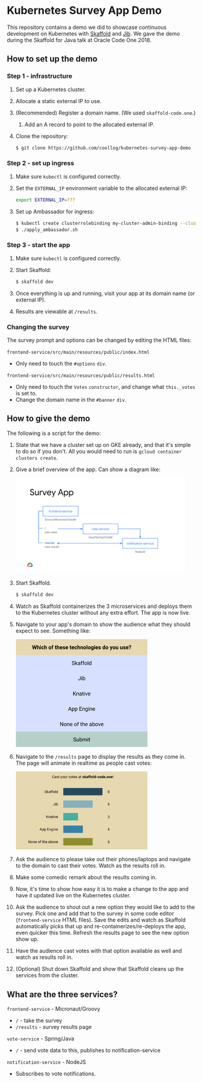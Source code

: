 # Kubernetes Survey App Demo

This repository contains a demo we did to showcase continuous development on Kubernetes with [Skaffold](https://github.com/GoogleContainerTools/skaffold) and [Jib](https://github.com/GoogleContainerTools/jib). We gave the demo during the Skaffold for Java talk at Oracle Code One 2018.

## How to set up the demo

### Step 1 - infrastructure

1. Set up a Kubernetes cluster.

1. Allocate a static external IP to use.

1. (Recommended) Register a domain name. (We used `skaffold-code.one`.)

    1. Add an A record to point to the allocated external IP.
    
1. Clone the repository:

    ```bash
    $ git clone https://github.com/coollog/kubernetes-survey-app-demo
    ```

### Step 2 - set up ingress

1. Make sure `kubectl` is configured correctly.

1. Set the `EXTERNAL_IP` environment variable to the allocated external IP:

    ```bash
    export EXTERNAL_IP=???
    ```

1. Set up Ambassador for ingress:

    ```bash
    $ kubectl create clusterrolebinding my-cluster-admin-binding --clusterrole=cluster-admin --user=$(gcloud info --format="value(config.account)")
    $ ./apply_ambassador.sh
    ```

### Step 3 - start the app

1. Make sure `kubectl` is configured correctly.

1. Start Skaffold:

    ```bash
    $ skaffold dev
    ```

1. Once everything is up and running, visit your app at its domain name (or external IP).

1. Results are viewable at `/results`.

### Changing the survey

The survey prompt and options can be changed by editing the HTML files:

`frontend-service/src/main/resources/public/index.html`

- Only need to touch the `#options` `div`.

`frontend-service/src/main/resources/public/results.html`

- Only need to touch the `Votes` `constructor`, and change what `this._votes` is set to.
- Change the domain name in the `#banner` `div`.

## How to give the demo

The following is a script for the demo:

1. State that we have a cluster set up on GKE already, and that it's simple to do so if you don't. All you would need to run is `gcloud container clusters create`.

1. Give a brief overview of the app. Can show a diagram like:

    <img src="assets/survey-app-architecture.png" width="450px" />
    
1. Start Skaffold.

    ```bash
    $ skaffold dev
    ```
    
1. Watch as Skaffold containerizes the 3 microservices and deploys them to the Kubernetes cluster without any extra effort. The app is now live.

1. Navigate to your app's domain to show the audience what they should expect to see. Something like:

    <img src="assets/survey-app-vote-page.png" width="350px" />

1. Navigate to the `/results` page to display the results as they come in. The page will animate in realtime as people cast votes:

    <img src="assets/survey-app-results-page.png" width="350px" />

1. Ask the audience to please take out their phones/laptops and navigate to the domain to cast their votes. Watch as the results roll in.

1. Make some comedic remark about the results coming in.

1. Now, it's time to show how easy it is to make a change to the app and have it updated live on the Kubernetes cluster.

1. Ask the audience to shout out a new option they would like to add to the survey. Pick one and add that to the survey in some code editor (`frontend-service` HTML files). Save the edits and watch as Skaffold automatically picks that up and re-containerizes/re-deploys the app, even quicker this time. Refresh the results page to see the new option show up.

1. Have the audience cast votes with that option available as well and watch as results roll in.

1. (Optional) Shut down Skaffold and show that Skaffold cleans up the services from the cluster. 

## What are the three services?

`frontend-service` - Micronaut/Groovy

- `/` - take the survey
- `/results` - survey results page

`vote-service` - Spring/Java

- `/` - send vote data to this, publishes to notification-service

`notification-service` - NodeJS

- Subscribes to vote notifications.
